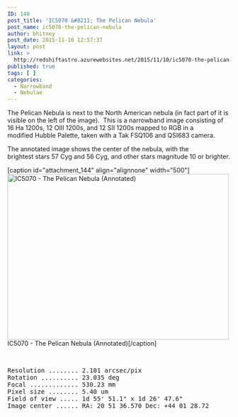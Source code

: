 ```yaml
---
ID: 140
post_title: 'IC5070 &#8211; The Pelican Nebula'
post_name: ic5070-the-pelican-nebula
author: bhitney
post_date: 2015-11-10 12:57:37
layout: post
link: >
  http://redshiftastro.azurewebsites.net/2015/11/10/ic5070-the-pelican-nebula/
published: true
tags: [ ]
categories:
  - Narrowband
  - Nebulae
---
```

The Pelican Nebula is next to the North American nebula (in fact part of it is visible on the left of the image).  This is a narrowband image consisting of 16 Ha 1200s, 12 OIII 1200s, and 12 SII 1200s mapped to RGB in a modified Hubble Palette, taken with a Tak FSQ106 and QSI683 camera.

The annotated image shows the center of the nebula, with the brightest stars 57 Cyg and 56 Cyg, and other stars magnitude 10 or brighter.

[caption id="attachment_144" align="alignnone" width="500"]<a href="http://redshiftastro.azurewebsites.net/wp-content/uploads/2015/11/Pelican-Annotated.jpg"><img class="size-medium wp-image-144" src="http://redshiftastro.azurewebsites.net/wp-content/uploads/2015/11/Pelican-Annotated-500x375.jpg" alt="IC5070 - The Pelican Nebula (Annotated)" width="500" height="375" /></a> IC5070 - The Pelican Nebula (Annotated)[/caption]

&nbsp;
<pre>Resolution ........ 2.101 arcsec/pix
Rotation .......... 23.035 deg
Focal ............. 530.23 mm
Pixel size ........ 5.40 um
Field of view ..... 1d 55' 51.1" x 1d 26' 47.6"
Image center ...... RA: 20 51 36.570 Dec: +44 01 28.72</pre>